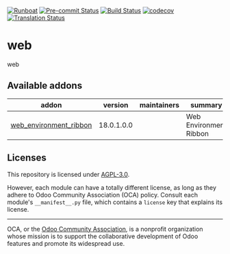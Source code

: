
[![Runboat](https://img.shields.io/badge/runboat-Try%20me-875A7B.png)](https://runboat.odoo-community.org/builds?repo=OCA/web&target_branch=18.0)
[![Pre-commit Status](https://github.com/OCA/web/actions/workflows/pre-commit.yml/badge.svg?branch=18.0)](https://github.com/OCA/web/actions/workflows/pre-commit.yml?query=branch%3A18.0)
[![Build Status](https://github.com/OCA/web/actions/workflows/test.yml/badge.svg?branch=18.0)](https://github.com/OCA/web/actions/workflows/test.yml?query=branch%3A18.0)
[![codecov](https://codecov.io/gh/OCA/web/branch/18.0/graph/badge.svg)](https://codecov.io/gh/OCA/web)
[![Translation Status](https://translation.odoo-community.org/widgets/web-18-0/-/svg-badge.svg)](https://translation.odoo-community.org/engage/web-18-0/?utm_source=widget)

<!-- /!\ do not modify above this line -->

# web

web

<!-- /!\ do not modify below this line -->

<!-- prettier-ignore-start -->

[//]: # (addons)

Available addons
----------------
addon | version | maintainers | summary
--- | --- | --- | ---
[web_environment_ribbon](web_environment_ribbon/) | 18.0.1.0.0 |  | Web Environment Ribbon

[//]: # (end addons)

<!-- prettier-ignore-end -->

## Licenses

This repository is licensed under [AGPL-3.0](LICENSE).

However, each module can have a totally different license, as long as they adhere to Odoo Community Association (OCA)
policy. Consult each module's `__manifest__.py` file, which contains a `license` key
that explains its license.

----
OCA, or the [Odoo Community Association](http://odoo-community.org/), is a nonprofit
organization whose mission is to support the collaborative development of Odoo features
and promote its widespread use.
